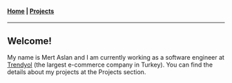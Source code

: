 #### [Home](https://hypromerto.github.io) | [Projects](/Projects.md)

___________

## Welcome!

My name is Mert Aslan and I am currently working as a software engineer at [Trendyol](https://trendyol.com) (the largest e-commerce company in Turkey). You can find the details about my projects at the Projects section. 

